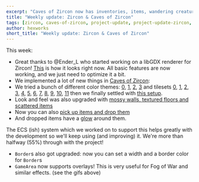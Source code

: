 ```yaml
---
excerpt: "Caves of Zircon now has inventories, items, wandering creatures and more! We also have a contributor who is working on a libGDX implementation!"
title: "Weekly update: Zircon & Caves of Zircon"
tags: [zircon, caves-of-zircon, project-update, project-update-zircon, project-update-coz]
author: hexworks
short_title: "Weekly update: Zircon & Caves of Zircon"
---
```


This week:

- Great thanks to @Ender_L who started working on a libGDX renderer for Zircon! [This](https://cdn.discordapp.com/attachments/363754040103796737/519693173526626304/unknown.png)
  is how it looks right now. All basic features are now working, and we just need to optimize it a bit.
- We implemented a lot of new things in [Caves of Zircon](https://github.com/Hexworks/caves-of-zircon):
- We tried a bunch of different color themes: [0](https://cdn.discordapp.com/attachments/509142267735310338/518210010560462867/unknown.png),
    [1](https://cdn.discordapp.com/attachments/509142267735310338/518210218858119181/unknown.png),
    [2](https://cdn.discordapp.com/attachments/509142267735310338/518210304916586506/unknown.png),
    [3](https://cdn.discordapp.com/attachments/509142267735310338/518210579417137152/unknown.png)
    and tilesets [0](https://cdn.discordapp.com/attachments/509142267735310338/518537384665546771/anikki16x16.png),
    [1](https://cdn.discordapp.com/attachments/509142267735310338/518537439191498762/mkv12x12.png),
    [2](https://cdn.discordapp.com/attachments/509142267735310338/518537469717905418/markX16x16.png),
    [3](https://cdn.discordapp.com/attachments/509142267735310338/518537500608823329/ms_gothic16x16.png),
    [4](https://cdn.discordapp.com/attachments/509142267735310338/518537529708904458/nagidal24x24.png),
    [5](https://cdn.discordapp.com/attachments/509142267735310338/518537569206534159/cheepicus14x14.png),
    [6](https://cdn.discordapp.com/attachments/509142267735310338/518537607055933470/cooz16x16.png),
    [7](https://cdn.discordapp.com/attachments/509142267735310338/518537623137157132/sb16x16.png),
    [8](https://cdn.discordapp.com/attachments/509142267735310338/518537642468442348/curses24x24.png),
    [9](https://cdn.discordapp.com/attachments/509142267735310338/518537706213605388/yayo16x16.png),
    [10](https://cdn.discordapp.com/attachments/509142267735310338/518537748198719490/zaratustra16x16.png),
    [11](https://cdn.discordapp.com/attachments/509142267735310338/518537786773602314/kenran16x16.png)
    then we finally settled with [this setup](https://cdn.discordapp.com/attachments/509142267735310338/518917277295312906/GIF.gif).
- Look and feel was also upgraded with [mossy walls, textured floors and scattered items](https://cdn.discordapp.com/attachments/509142267735310338/520358606730952729/GIF.gif)
- Now you can also [pick up items and drop them](https://cdn.discordapp.com/attachments/509142267735310338/520709704062730251/GIF.gif)
- And dropped items have a [glow](https://cdn.discordapp.com/attachments/509142267735310338/520714560508919810/GIF.gif) around them.
  
The ECS (ish) system which we worked on to support this helps greatly with the development so we'll keep using (and improving)
it. We're more than halfway (55%) through with the project!
- `Border`s also got upgraded: now you can set a width and a border color for `Border`s
- `GameArea` now supports overlays! This is very useful for Fog of War and similar effects. (see the gifs above)
